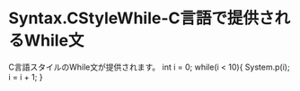 Syntax.CStyleWhile-C言語で提供されるWhile文
====================
C言語スタイルのWhile文が提供されます。
    int i = 0;
    while(i < 10){
	    System.p(i);
		i = i + 1;
	}
